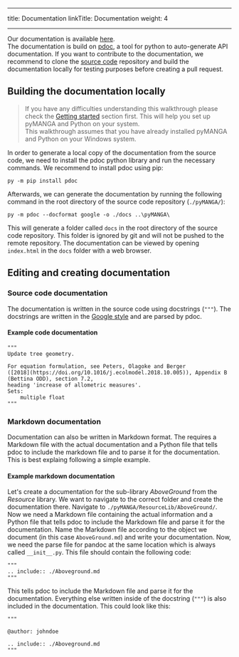 
---
title: Documentation
linkTitle: Documentation
weight: 4

---

Our documentation is available [here](https://pymanga.github.io/pyMANGA/pyMANGA.html).  
The documentation is build on [pdoc](https://pdoc.dev/), a tool for python to auto-generate API documentation. If you want to contribute to the documentation, we recommend to clone the [source code](/contribution/download) repository and build the documentation locally for testing purposes before creating a pull request. 

## Building the documentation locally

> If you have any difficulties understanding this walkthrough please check the [Getting started](../../docs/getting_started/installation/) section first. This will help you set up pyMANGA and Python on your system.  
> This walkthrough assumes that you have already installed pyMANGA and Python on your Windows system.

In order to generate a local copy of the documentation from the source code, we need to install the pdoc python library and run the necessary commands. We recommend to install pdoc using pip: 

    py -m pip install pdoc

Afterwards, we can generate the documentation by running the following command in the root directory of the source code repository (`./pyMANGA/`):

    py -m pdoc --docformat google -o ./docs ..\pyMANGA\

This will generate a folder called `docs` in the root directory of the source code repository. This folder is ignored by git and will not be pushed to the remote repository. The documentation can be viewed by opening `index.html` in the `docs` folder with a web browser.

## Editing and creating documentation

### Source code documentation

The documentation is written in the source code using docstrings (`"""`). The docstrings are written in the [Google style](https://google.github.io/styleguide/pyguide.html#38-comments-and-docstrings) and are parsed by pdoc. 

#### Example code documentation  

    """
    Update tree geometry.

    For equation formulation, see Peters, Olagoke and Berger
    ([2018](https://doi.org/10.1016/j.ecolmodel.2018.10.005)), Appendix B (Bettina ODD), section 7.2,
    heading 'increase of allometric measures'.
    Sets:
        multiple float
    """

### Markdown documentation

Documentation can also be written in Markdown format. The requires a Markdown file with the actual documentation and a Python file that tells pdoc to include the markdown file and to parse it for the documentation. This is best explaing following a simple example.

#### Example markdown documentation

Let's create a documentation for the sub-library *AboveGround* from the *Resource* library. We want to navigate to the correct folder and create the documentation there. Navigate to `./pyMANGA/ResourceLib/AboveGround/`. Now we need a Markdown file containing the actual information and a Python file that tells pdoc to include the Markdown file and parse it for the documentation. Name the Markdown file according to the object we document (in this case `AboveGround.md`) and write your documentation. Now, we need the parse file for pandoc at the same location which is always called `__init__.py`. This file should contain the following code:

    """
    .. include:: ./Aboveground.md
    """

This tells pdoc to include the Markdown file and parse it for the documentation. Everything else written inside of the docstring (`"""`) is also included in the documentation. This could look like this:

    """

    @author: johndoe  

    .. include:: ./Aboveground.md
    """
    

